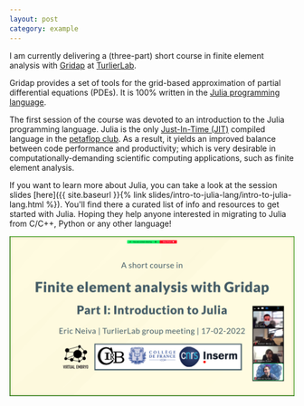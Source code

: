 ```yaml
---
layout: post
category: example
---
```


I am currently delivering a (three-part) short course in finite element analysis with [Gridap](https://github.com/gridap/Gridap.jl) at [TurlierLab](https://www.turlierlab.com/).

Gridap provides a set of tools for the grid-based approximation of partial differential equations (PDEs). It is 100% written in the [Julia programming language](https://julialang.org/).

The first session of the course was devoted to an introduction to the Julia programming language. Julia is the only [Just-In-Time (JIT)](https://en.wikipedia.org/wiki/Just-in-time_compilation) compiled language in the [petaflop club](https://juliacomputing.com/media/2017/09/julia-joins-petaflop-club/). As a result, it yields an improved balance between code performance and productivity; which is very desirable in computationally-demanding scientific computing applications, such as finite element analysis.

If you want to learn more about Julia, you can take a look at the session slides [here]({{ site.baseurl }}{% link slides/intro-to-julia-lang/intro-to-julia-lang.html %}). You'll find there a curated list of info and resources to get started with Julia. Hoping they help anyone interested in migrating to Julia from C/C++, Python or any other language!

![meeting screenshot](/assets/img/20220217_IntroToJulia.png)